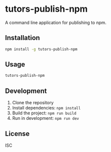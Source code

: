 # tutors-publish-npm

A command line application for publishing to npm.

## Installation

```bash
npm install -g tutors-publish-npm
```

## Usage

```bash
tutors-publish-npm
```

## Development

1. Clone the repository
2. Install dependencies: `npm install`
3. Build the project: `npm run build`
4. Run in development: `npm run dev`

## License

ISC
